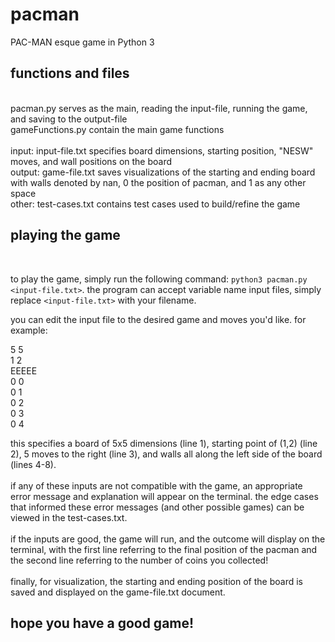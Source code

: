 # pacman
PAC-MAN esque game in Python 3
<br />
## functions and files
<br />
pacman.py 
serves as the main, reading the input-file, running the game, and saving to the output-file <br />
gameFunctions.py
contain the main game functions<br /> <br />
input: input-file.txt
specifies board dimensions, starting position, "NESW" moves, and wall positions on the board <br />
output: game-file.txt
saves visualizations of the starting and ending board with walls denoted by nan, 0 the position of pacman, and 1 as any other space <br />
other: test-cases.txt
contains test cases used to build/refine the game

## playing the game
<br />

to play the game, simply run the following command: `python3 pacman.py <input-file.txt>`. the program can accept variable name input files, simply replace `<input-file.txt>` with your filename. <br />

you can edit the input file to the desired game and moves you'd like. for example: <br />

5 5 <br />
1 2 <br />
EEEEE <br />
0 0 <br />
0 1 <br />
0 2 <br />
0 3 <br />
0 4 <br />

this specifies a board of 5x5 dimensions (line 1), starting point of (1,2) (line 2), 5 moves to the right (line 3), and walls all along the left side of the board (lines 4-8). <br /><br />
if any of these inputs are not compatible with the game, an appropriate error message and explanation will appear on the terminal. the edge cases that informed these error messages (and other possible games) can be viewed in the test-cases.txt. <br /><br />
if the inputs are good, the game will run, and the outcome will display on the terminal, with the first line referring to the final position of the pacman and the second line referring to the number of coins you collected! <br /><br />
finally, for visualization, the starting and ending position of the board is saved and displayed on the game-file.txt document. <br />

## hope you have a good game!
